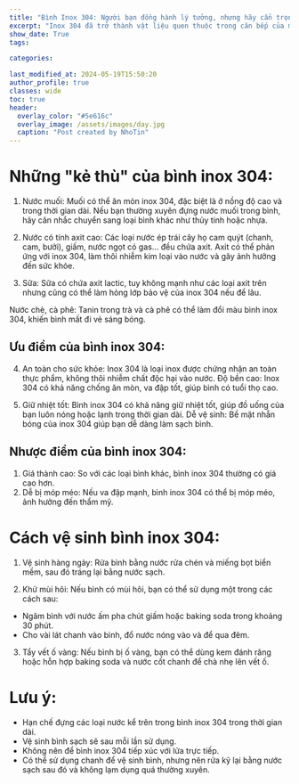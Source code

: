```yaml
---
title: "Bình Inox 304: Người bạn đồng hành lý tưởng, nhưng hãy cẩn trọng!"
excerpt: "Inox 304 đã trở thành vật liệu quen thuộc trong căn bếp của mỗi gia đình nhờ độ bền, vẻ ngoài sáng bóng và khả năng giữ nhiệt tốt. Tuy nhiên, không phải loại nước nào cũng "hợp cạ" với inox 304. Hãy cùng tìm hiểu để sử dụng bình inox 304 đúng cách và an toàn nhé!"
show_date: True
tags:

categories:

last_modified_at: 2024-05-19T15:50:20
author_profile: true
classes: wide 
toc: true
header:
  overlay_color: "#5e616c"
  overlay_image: /assets/images/day.jpg
  caption: "Post created by NhoTin"
---
```


# Những "kẻ thù" của bình inox 304:

1. Nước muối: Muối có thể ăn mòn inox 304, đặc biệt là ở nồng độ cao và trong thời gian dài. Nếu bạn thường xuyên đựng nước muối trong bình, hãy cân nhắc chuyển sang loại bình khác như thủy tinh hoặc nhựa.

2. Nước có tính axit cao: Các loại nước ép trái cây họ cam quýt (chanh, cam, bưởi), giấm, nước ngọt có gas... đều chứa axit. Axit có thể phản ứng với inox 304, làm thôi nhiễm kim loại vào nước và gây ảnh hưởng đến sức khỏe.

3. Sữa: Sữa có chứa axit lactic, tuy không mạnh như các loại axit trên nhưng cũng có thể làm hỏng lớp bảo vệ của inox 304 nếu để lâu.

Nước chè, cà phê: Tanin trong trà và cà phê có thể làm đổi màu bình inox 304, khiến bình mất đi vẻ sáng bóng.
## Ưu điểm của bình inox 304:

4. An toàn cho sức khỏe: Inox 304 là loại inox được chứng nhận an toàn thực phẩm, không thôi nhiễm chất độc hại vào nước.
Độ bền cao: Inox 304 có khả năng chống ăn mòn, va đập tốt, giúp bình có tuổi thọ cao.

5. Giữ nhiệt tốt: Bình inox 304 có khả năng giữ nhiệt tốt, giúp đồ uống của bạn luôn nóng hoặc lạnh trong thời gian dài.
Dễ vệ sinh: Bề mặt nhẵn bóng của inox 304 giúp bạn dễ dàng làm sạch bình.

## Nhược điểm của bình inox 304:

1. Giá thành cao: So với các loại bình khác, bình inox 304 thường có giá cao hơn.
2. Dễ bị móp méo: Nếu va đập mạnh, bình inox 304 có thể bị móp méo, ảnh hưởng đến thẩm mỹ.

# Cách vệ sinh bình inox 304:

1. Vệ sinh hàng ngày: Rửa bình bằng nước rửa chén và miếng bọt biển mềm, sau đó tráng lại bằng nước sạch.

2. Khử mùi hôi: Nếu bình có mùi hôi, bạn có thể sử dụng một trong các cách sau:
  - Ngâm bình với nước ấm pha chút giấm hoặc baking soda trong khoảng 30 phút. 
  - Cho vài lát chanh vào bình, đổ nước nóng vào và để qua đêm.

3. Tẩy vết ố vàng: Nếu bình bị ố vàng, bạn có thể dùng kem đánh răng hoặc hỗn hợp baking soda và nước cốt chanh để chà nhẹ lên vết ố.

# Lưu ý:

- Hạn chế đựng các loại nước kể trên trong bình inox 304 trong thời gian dài.
- Vệ sinh bình sạch sẽ sau mỗi lần sử dụng.
- Không nên để bình inox 304 tiếp xúc với lửa trực tiếp.
- Có thể sử dụng chanh để vệ sinh bình, nhưng nên rửa kỹ lại bằng nước  sạch sau đó và không lạm dụng quá thường xuyên.

